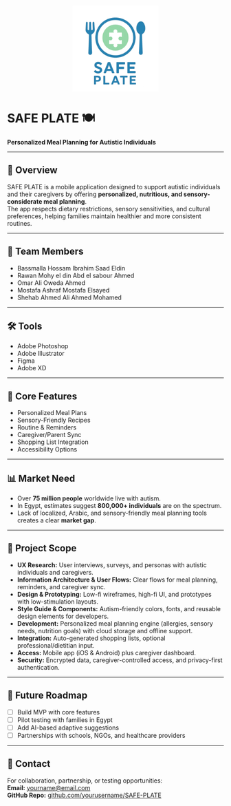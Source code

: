 <p align="center">
  <img src="LOGO.png" alt="SAFE PLATE Logo" width="200"/>
</p>

# SAFE PLATE 🍽️  
**Personalized Meal Planning for Autistic Individuals**

---

## 🌟 Overview
SAFE PLATE is a mobile application designed to support autistic individuals and their caregivers by offering **personalized, nutritious, and sensory-considerate meal planning**.  
The app respects dietary restrictions, sensory sensitivities, and cultural preferences, helping families maintain healthier and more consistent routines.  

---

## 👥 Team Members
- Bassmalla Hossam Ibrahim Saad Eldin  
- Rawan Mohy el din Abd el sabour Ahmed  
- Omar Ali Oweda Ahmed  
- Mostafa Ashraf Mostafa Elsayed  
- Shehab Ahmed Ali Ahmed Mohamed  

---

## 🛠️ Tools
- Adobe Photoshop  
- Adobe Illustrator  
- Figma  
- Adobe XD  

---

## 🎯 Core Features
- Personalized Meal Plans  
- Sensory-Friendly Recipes  
- Routine & Reminders  
- Caregiver/Parent Sync  
- Shopping List Integration  
- Accessibility Options  

---

## 📊 Market Need
- Over **75 million people** worldwide live with autism.  
- In Egypt, estimates suggest **800,000+ individuals** are on the spectrum.  
- Lack of localized, Arabic, and sensory-friendly meal planning tools creates a clear **market gap**.  

---

## 📌 Project Scope
- **UX Research:** User interviews, surveys, and personas with autistic individuals and caregivers.  
- **Information Architecture & User Flows:** Clear flows for meal planning, reminders, and caregiver sync.  
- **Design & Prototyping:** Low-fi wireframes, high-fi UI, and prototypes with low-stimulation layouts.  
- **Style Guide & Components:** Autism-friendly colors, fonts, and reusable design elements for developers.  
- **Development:** Personalized meal planning engine (allergies, sensory needs, nutrition goals) with cloud storage and offline support.  
- **Integration:** Auto-generated shopping lists, optional professional/dietitian input.  
- **Access:** Mobile app (iOS & Android) plus caregiver dashboard.  
- **Security:** Encrypted data, caregiver-controlled access, and privacy-first authentication.  

---

## 🚀 Future Roadmap
- [ ] Build MVP with core features  
- [ ] Pilot testing with families in Egypt  
- [ ] Add AI-based adaptive suggestions  
- [ ] Partnerships with schools, NGOs, and healthcare providers  

---

## 📩 Contact
For collaboration, partnership, or testing opportunities:  
**Email:** yourname@email.com  
**GitHub Repo:** [github.com/yourusername/SAFE-PLATE](https://github.com/)  
